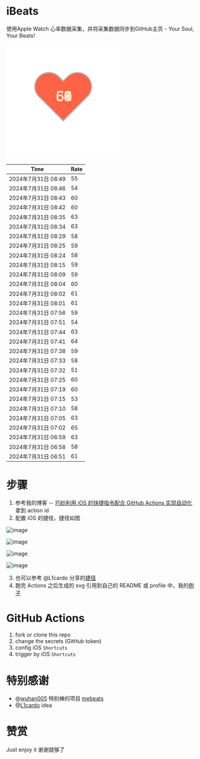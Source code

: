 # iBeats
使用Apple Watch 心率数据采集，并将采集数据同步到GitHub主页 - Your Soul, Your Beats!

![](./files/heart.svg)

<!--START_SECTION:my_heart_rate-->
| Time | Rate | 
 | ---- | ---- | 
| 2024年7月31日 08:49 | 55 |
| 2024年7月31日 08:46 | 54 |
| 2024年7月31日 08:43 | 60 |
| 2024年7月31日 08:42 | 60 |
| 2024年7月31日 08:35 | 63 |
| 2024年7月31日 08:34 | 63 |
| 2024年7月31日 08:29 | 58 |
| 2024年7月31日 08:25 | 59 |
| 2024年7月31日 08:24 | 58 |
| 2024年7月31日 08:15 | 59 |
| 2024年7月31日 08:09 | 59 |
| 2024年7月31日 08:04 | 60 |
| 2024年7月31日 08:02 | 61 |
| 2024年7月31日 08:01 | 61 |
| 2024年7月31日 07:56 | 59 |
| 2024年7月31日 07:51 | 54 |
| 2024年7月31日 07:44 | 63 |
| 2024年7月31日 07:41 | 64 |
| 2024年7月31日 07:38 | 59 |
| 2024年7月31日 07:33 | 58 |
| 2024年7月31日 07:32 | 51 |
| 2024年7月31日 07:25 | 60 |
| 2024年7月31日 07:19 | 60 |
| 2024年7月31日 07:15 | 53 |
| 2024年7月31日 07:10 | 58 |
| 2024年7月31日 07:05 | 63 |
| 2024年7月31日 07:02 | 65 |
| 2024年7月31日 06:59 | 63 |
| 2024年7月31日 06:58 | 58 |
| 2024年7月31日 06:51 | 61 |

<!--END_SECTION:my_heart_rate-->

# 步骤
1. 参考我的博客 -- [巧妙利用 iOS 的快捷指令配合 GitHub Actions 实现自动化](https://github.com/yihong0618/gitblog/issues/198) 拿到 action id
2. 配置 iOS 的捷径，捷径如图

![image](https://user-images.githubusercontent.com/15976103/122154218-0db0b480-ce97-11eb-93bb-5aec07c558dc.png)

![image](https://user-images.githubusercontent.com/15976103/122154236-186b4980-ce97-11eb-8e4b-70551a0391ae.png)

![image](https://user-images.githubusercontent.com/15976103/122154268-2d47dd00-ce97-11eb-902e-3acf292265a9.png)

![image](https://user-images.githubusercontent.com/15976103/122174055-fa144680-ceb4-11eb-9be2-3eb83cd516f7.png)

3. 也可以参考 @L1cardo 分享的[捷径](https://www.icloud.com/shortcuts/6ab6047b459c41ad822ad6b94b1c03d4)
4. 跑完 Actions 之后生成的 svg 引用到自己的 README 或 profile 中，我的[例子](https://github.com/yihong0618) 

# GitHub Actions

1. fork or clone this repo
2. change the secrets (GitHub token)
3. config iOS `Shortcuts` 
4. trigger by iOS `Shortcuts`

# 特别感谢
- @[wuhan005](https://github.com/wuhan005) 特别棒的项目 [mebeats](https://github.com/wuhan005/mebeats)
- @[L1cardo](https://github.com/L1cardo) idea

# 赞赏
Just enjoy it
谢谢就够了
